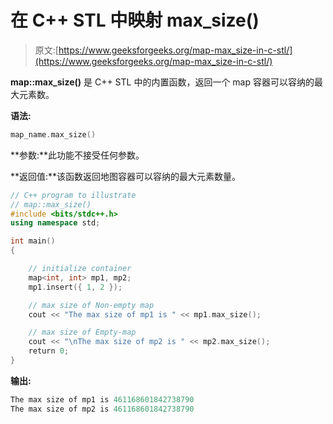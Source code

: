 # 在 C++ STL 中映射 max_size()

> 原文:[https://www.geeksforgeeks.org/map-max_size-in-c-stl/](https://www.geeksforgeeks.org/map-max_size-in-c-stl/)

**map::max_size()** 是 C++ STL 中的内置函数，返回一个 map 容器可以容纳的最大元素数。

**语法:**

```cpp
map_name.max_size()
```

**参数:**此功能不接受任何参数。

**返回值:**该函数返回地图容器可以容纳的最大元素数量。

```cpp
// C++ program to illustrate
// map::max_size()
#include <bits/stdc++.h>
using namespace std;

int main()
{

    // initialize container
    map<int, int> mp1, mp2;
    mp1.insert({ 1, 2 });

    // max size of Non-empty map
    cout << "The max size of mp1 is " << mp1.max_size();

    // max size of Empty-map
    cout << "\nThe max size of mp2 is " << mp2.max_size();
    return 0;
}
```

**输出:**

```cpp
The max size of mp1 is 461168601842738790
The max size of mp2 is 461168601842738790

```